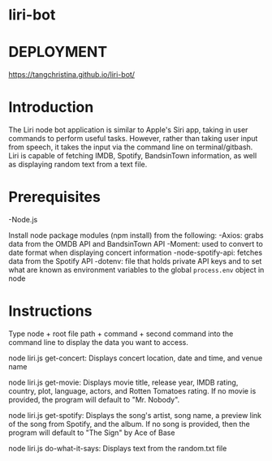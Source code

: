 # liri-bot
# DEPLOYMENT
https://tangchristina.github.io/liri-bot/

# Introduction
The Liri node bot application is similar to Apple's Siri app, taking in user commands to perform useful tasks. However, rather than taking user input from speech, it takes the input via the command line on terminal/gitbash. Liri is capable of fetching IMDB, Spotify, BandsinTown information, as well as displaying random text from a text file. 

# Prerequisites
-Node.js

Install node package modules (npm install) from the following:
-Axios: grabs data from the OMDB API and BandsinTown API
-Moment: used to convert to date format when displaying concert information
-node-spotify-api: fetches data from the Spotify API
-dotenv: file that holds private API keys and to set what are known as environment variables to the global `process.env` object in node

# Instructions
Type node + root file path + command + second command into the command line to display the data you want to access.

node liri.js get-concert:
Displays concert location, date and time, and venue name

node liri.js get-movie:
Displays movie title, release year, IMDB rating, country, plot, language, actors, and Rotten Tomatoes rating. If no movie is provided, the program will default to "Mr. Nobody".

node liri.js get-spotify:
Displays the song's artist, song name, a preview link of the song from Spotify, and the album. If no song is provided, then the program will default to "The Sign" by Ace of Base

node liri.js do-what-it-says: 
Displays text from the random.txt file